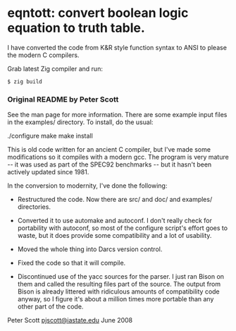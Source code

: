 # eqntott: convert boolean logic equation to truth table.

I have converted the code from K&R style function syntax to ANSI to
please the modern C compilers.

Grab latest Zig compiler and run:

```
$ zig build
```

### Original README by Peter Scott

See the man page for more information. There are some example input
files in the examples/ directory. To install, do the usual:

./configure
make
make install

This is old code written for an ancient C compiler, but I've made some
modifications so it compiles with a modern gcc. The program is very
mature -- it was used as part of the SPEC92 benchmarks -- but it
hasn't been actively updated since 1981.

In the conversion to modernity, I've done the following:

* Restructured the code. Now there are src/ and doc/ and examples/
  directories.

* Converted it to use automake and autoconf. I don't really check for
  portability with autoconf, so most of the configure script's effort
  goes to waste, but it does provide some compatibility and a lot of
  usability.

* Moved the whole thing into Darcs version control.

* Fixed the code so that it will compile.

* Discontinued use of the yacc sources for the parser. I just ran
  Bison on them and called the resulting files part of the source. The
  output from Bison is already littered with ridiculous amounts of
  compatibility code anyway, so I figure it's about a million times
  more portable than any other part of the code.


Peter Scott
pjscott@iastate.edu
June 2008
